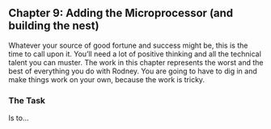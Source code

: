 ## Chapter 9: Adding the Microprocessor (and building the nest)

Whatever your source of good fortune and success might be, this is the time to call upon it. You’ll need a lot of positive thinking and all the technical talent you can muster. The work in this chapter represents the worst and the best of everything you do with Rodney. You are going to have to dig in and make things work on your own, because the work is tricky.

### The Task

Is to...